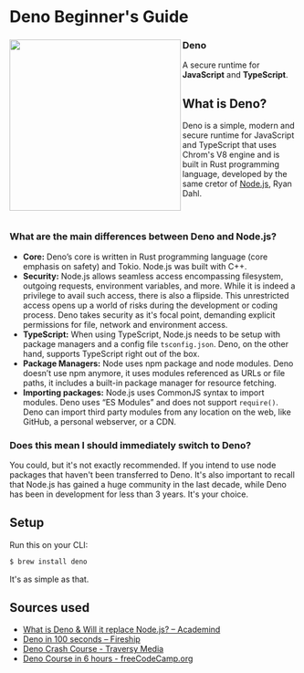 # Deno Beginner's Guide
<div>
  <img align="left" width="300px" src="https://i.imgur.com/NOdthAs.png">
  <div>
    <h3>Deno</h3>
    <p>A secure runtime for <strong>JavaScript</strong> and <strong>TypeScript</strong>.</p>
  </div>
</div>

## What is Deno?
Deno is a simple, modern and secure runtime for JavaScript and TypeScript that uses Chrom's V8 engine and is built in Rust programming language, developed by the same cretor of <a href="https://github.com/pedrochamberlain/nodejs-guide">Node.js</a>, Ryan Dahl. 
<br><br><br>
### What are the main differences between Deno and Node.js?
- **Core:** Deno’s core is written in Rust programming language (core emphasis on safety) and Tokio. Node.js was built with C++.
- **Security:** Node.js allows seamless access encompassing filesystem, outgoing requests, environment variables, and more. While it is indeed a privilege to avail such access, there is also a flipside. This unrestricted access opens up a world of risks during the development or coding process. Deno takes security as it's  focal point, demanding explicit permissions for file, network and environment access.
- **TypeScript:** When using TypeScript, Node.js needs to be setup with package managers and a config file `tsconfig.json`. Deno, on the other hand, supports TypeScript right out of the box.
- **Package Managers:** Node uses npm package and node modules. Deno doesn’t use npm anymore, it uses modules referenced as URLs or file paths, it includes a built-in package manager for resource fetching. 
- **Importing packages:** Node.js uses CommonJS syntax to import modules. Deno uses “ES Modules” and does not support `require()`. Deno can import third party modules from any location on the web, like GitHub, a personal webserver, or a CDN.

### Does this mean I should immediately switch to Deno?
You could, but it's not exactly recommended. If you intend to use node packages that haven't been transferred to Deno. It's also important to recall that Node.js has gained a huge community in the last decade, while Deno has been in development for less than 3 years. It's your choice. 

## Setup
Run this on your CLI:
```zsh
$ brew install deno
```
It's as simple as that.

## Sources used
- [What is Deno & Will it replace Node.js? – Academind](https://www.youtube.com/watch?v=3Vl8a3zYjiw)
- [Deno in 100 seconds – Fireship](https://www.youtube.com/watch?v=F0G9lZ7gecE)
- [Deno Crash Course - Traversy Media](https://www.youtube.com/watch?v=NHHhiqwcfRM)
- [Deno Course in 6 hours - freeCodeCamp.org](https://www.youtube.com/watch?v=TQUy8ENesGY)
